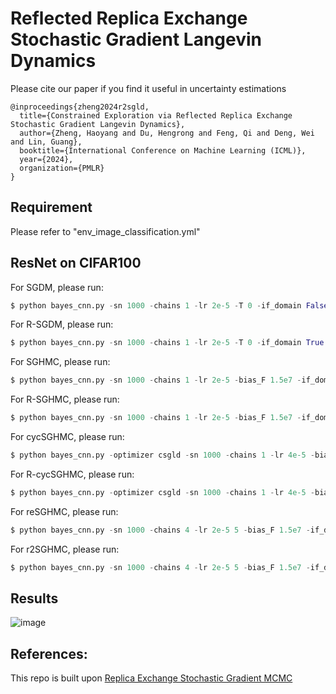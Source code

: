 # Reflected Replica Exchange Stochastic Gradient Langevin Dynamics

Please cite our paper if you find it useful in uncertainty estimations

```
@inproceedings{zheng2024r2sgld,
  title={Constrained Exploration via Reflected Replica Exchange Stochastic Gradient Langevin Dynamics},
  author={Zheng, Haoyang and Du, Hengrong and Feng, Qi and Deng, Wei and Lin, Guang},
  booktitle={International Conference on Machine Learning (ICML)},
  year={2024},
  organization={PMLR}
}
```


## Requirement
Please refer to "env_image_classification.yml"


## ResNet on CIFAR100
For SGDM, please run:
```python
$ python bayes_cnn.py -sn 1000 -chains 1 -lr 2e-5 -T 0 -if_domain False -batch 2048
```

For R-SGDM, please run:
```python
$ python bayes_cnn.py -sn 1000 -chains 1 -lr 2e-5 -T 0 -if_domain True -batch 2048
```

For SGHMC, please run:
```python
$ python bayes_cnn.py -sn 1000 -chains 1 -lr 2e-5 -bias_F 1.5e7 -if_domain False -batch 2048
```

For R-SGHMC, please run:
```python
$ python bayes_cnn.py -sn 1000 -chains 1 -lr 2e-5 -bias_F 1.5e7 -if_domain True -batch 2048
```

For cycSGHMC, please run:
```python
$ python bayes_cnn.py -optimizer csgld -sn 1000 -chains 1 -lr 4e-5 -bias_F 1.5e7 -if_domain False -batch 2048
```

For R-cycSGHMC, please run:
```python
$ python bayes_cnn.py -optimizer csgld -sn 1000 -chains 1 -lr 4e-5 -bias_F 1.5e7 -if_domain True -batch 2048
```

For reSGHMC, please run:
```python
$ python bayes_cnn.py -sn 1000 -chains 4 -lr 2e-5 5 -bias_F 1.5e7 -if_domain False -batch 2048
```

For r2SGHMC, please run:
```python
$ python bayes_cnn.py -sn 1000 -chains 4 -lr 2e-5 5 -bias_F 1.5e7 -if_domain True -batch 2048
```

## Results
![image](https://github.com/haoyangzheng1996/r2SGLD/assets/38525155/94c0f090-f80d-47f8-986a-ecdb0c5fa9aa)

## References:
This repo is built upon [Replica Exchange Stochastic Gradient MCMC](https://github.com/WayneDW/Variance_Reduced_Replica_Exchange_SGMCMC/tree/main)
